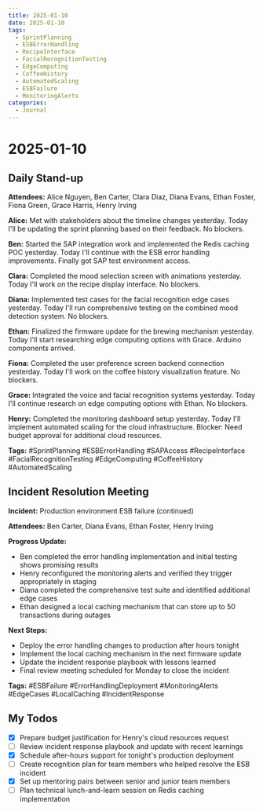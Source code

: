 ```yaml
---
title: 2025-01-10
date: 2025-01-10
tags:
  - SprintPlanning
  - ESBErrorHandling
  - RecipeInterface
  - FacialRecognitionTesting
  - EdgeComputing
  - CoffeeHistory
  - AutomatedScaling
  - ESBFailure
  - MonitoringAlerts
categories:
  - Journal
---
```


# 2025-01-10

## Daily Stand-up

**Attendees:** Alice Nguyen, Ben Carter, Clara Diaz, Diana Evans, Ethan Foster, Fiona Green, Grace Harris, Henry Irving

**Alice:** Met with stakeholders about the timeline changes yesterday. Today I'll be updating the sprint planning based on their feedback. No blockers.

**Ben:** Started the SAP integration work and implemented the Redis caching POC yesterday. Today I'll continue with the ESB error handling improvements. Finally got SAP test environment access.

**Clara:** Completed the mood selection screen with animations yesterday. Today I'll work on the recipe display interface. No blockers.

**Diana:** Implemented test cases for the facial recognition edge cases yesterday. Today I'll run comprehensive testing on the combined mood detection system. No blockers.

**Ethan:** Finalized the firmware update for the brewing mechanism yesterday. Today I'll start researching edge computing options with Grace. Arduino components arrived.

**Fiona:** Completed the user preference screen backend connection yesterday. Today I'll work on the coffee history visualization feature. No blockers.

**Grace:** Integrated the voice and facial recognition systems yesterday. Today I'll continue research on edge computing options with Ethan. No blockers.

**Henry:** Completed the monitoring dashboard setup yesterday. Today I'll implement automated scaling for the cloud infrastructure. Blocker: Need budget approval for additional cloud resources.

**Tags:** #SprintPlanning #ESBErrorHandling #SAPAccess #RecipeInterface #FacialRecognitionTesting #EdgeComputing #CoffeeHistory #AutomatedScaling

## Incident Resolution Meeting

**Incident:** Production environment ESB failure (continued)

**Attendees:** Ben Carter, Diana Evans, Ethan Foster, Henry Irving

**Progress Update:**
- Ben completed the error handling implementation and initial testing shows promising results
- Henry reconfigured the monitoring alerts and verified they trigger appropriately in staging
- Diana completed the comprehensive test suite and identified additional edge cases
- Ethan designed a local caching mechanism that can store up to 50 transactions during outages

**Next Steps:**
- Deploy the error handling changes to production after hours tonight
- Implement the local caching mechanism in the next firmware update
- Update the incident response playbook with lessons learned
- Final review meeting scheduled for Monday to close the incident

**Tags:** #ESBFailure #ErrorHandlingDeployment #MonitoringAlerts #EdgeCases #LocalCaching #IncidentResponse

## My Todos
- [x] Prepare budget justification for Henry's cloud resources request
- [ ] Review incident response playbook and update with recent learnings
- [x] Schedule after-hours support for tonight's production deployment
- [ ] Create recognition plan for team members who helped resolve the ESB incident
- [x] Set up mentoring pairs between senior and junior team members
- [ ] Plan technical lunch-and-learn session on Redis caching implementation
